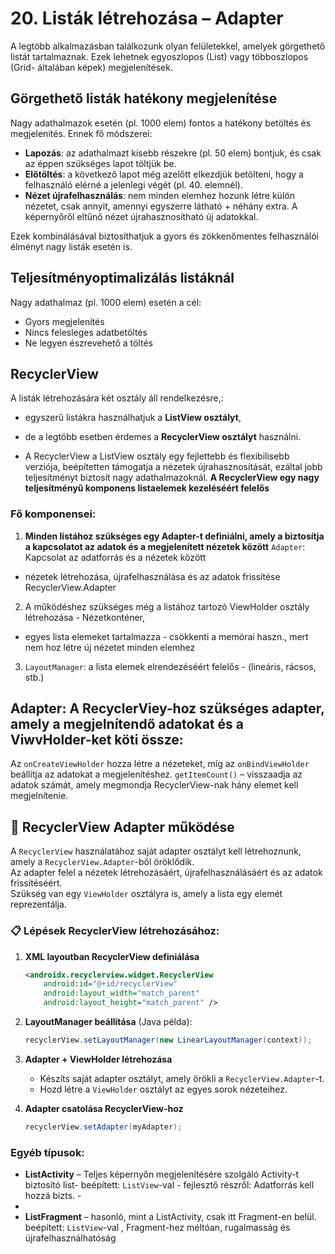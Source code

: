 
# 20. Listák létrehozása – Adapter

A legtöbb alkalmazásban találkozunk olyan felületekkel, amelyek görgethető listát tartalmaznak. Ezek lehetnek egyoszlopos (List) vagy többoszlopos (Grid- általában képek) megjelenítések.

## Görgethető listák hatékony megjelenítése

Nagy adathalmazok esetén (pl. 1000 elem) fontos a hatékony betöltés és megjelenítés. Ennek fő módszerei:

- **Lapozás**: az adathalmazt kisebb részekre (pl. 50 elem) bontjuk, és csak az éppen szükséges lapot töltjük be.
- **Előtöltés**: a következő lapot még azelőtt elkezdjük betölteni, hogy a felhasználó elérné a jelenlegi végét (pl. 40. elemnél).
- **Nézet újrafelhasználás**: nem minden elemhez hozunk létre külön nézetet, csak annyit, amennyi egyszerre látható + néhány extra. A képernyőről eltűnő nézet újrahasznosítható új adatokkal.

Ezek kombinálásával biztosíthatjuk a gyors és zökkenőmentes felhasználói élményt nagy listák esetén is.

## Teljesítményoptimalizálás listáknál

Nagy adathalmaz (pl. 1000 elem) esetén a cél:
- Gyors megjelenítés
- Nincs felesleges adatbetöltés
- Ne legyen észrevehető a töltés


## RecyclerView

A listák létrehozására két osztály áll rendelkezésre,:
- egyszerű listákra használhatjuk a **ListView osztályt**,
- de a legtöbb esetben érdemes a **RecyclerView osztályt** használni.

- A RecyclerView a ListView osztály egy fejlettebb és flexibilisebb verziója, beépítetten támogatja a nézetek újrahasznosítását, ezáltal jobb teljesítményt biztosít nagy adathalmazoknál.
**A RecyclerView egy nagy teljesítményű komponens listaelemek kezeléséért felelős**
  
### Fő komponensei:

1. **Minden listához szükséges egy Adapter-t definiálni, amely a biztosítja a kapcsolatot az adatok és a megjelenített nézetek között**  `Adapter`: Kapcsolat az adatforrás és a nézetek között
- nézetek létrehozása, újrafelhasználása és az adatok frissítése
RecyclerView.Adapter

2. A működéshez szükséges még a listához tartozó ViewHolder osztály létrehozása  - Nézetkonténer,
- egyes lista elemeket tartalmazza - csökkenti  a memórai haszn., mert nem hoz létre új nézetet minden elemhez


 3. `LayoutManager`: a lista elemek elrendezéséért felelős - (lineáris, rácsos, stb.)

## Adapter: A RecyclerViey-hoz szükséges adapter, amely a megjelnítendő adatokat és a ViwvHolder-ket köti össze: 

Az `onCreateViewHolder` hozza létre a nézeteket, míg az `onBindViewHolder` beállítja az adatokat a megjelenítéshez.
`getItemCount()` –  visszaadja az adatok számát, amely megmondja RecyclerView-nak hány elemet kell megjelnítenie.

## 🔄 RecyclerView Adapter működése

A `RecyclerView` használatához saját adapter osztályt kell létrehoznunk, amely a `RecyclerView.Adapter`-ből öröklődik.  
Az adapter felel a nézetek létrehozásáért, újrafelhasználásáért és az adatok frissítéséért.  
Szükség van egy `ViewHolder` osztályra is, amely a lista egy elemét reprezentálja.  

### 📋 Lépések RecyclerView létrehozásához:

1. **XML layoutban RecyclerView definiálása**
   ```xml
   <androidx.recyclerview.widget.RecyclerView
       android:id="@+id/recyclerView"
       android:layout_width="match_parent"
       android:layout_height="match_parent" />
   ```

2. **LayoutManager beállítása** (Java példa):
   ```java
   recyclerView.setLayoutManager(new LinearLayoutManager(context));
   ```

3. **Adapter + ViewHolder létrehozása**
   - Készíts saját adapter osztályt, amely örökli a `RecyclerView.Adapter`-t.
   - Hozd létre a `ViewHolder` osztályt az egyes sorok nézeteihez.

4. **Adapter csatolása RecyclerView-hoz**
   ```java
   recyclerView.setAdapter(myAdapter);
   ```


### Egyéb típusok:

- **ListActivity** – Teljes képernyőn megjelenítésére szolgáló Activity-t biztosító list- beépített:  `ListView`-val  - fejlesztő részről: Adatforrás kell hozzá bizts. -
- 
- **ListFragment** – hasonló, mint a ListActivity, csak itt Fragment-en belül.  beépített:  `ListView`-val , Fragment-hez méltóan, rugalmasság és újrafelhasználhatóság

  


